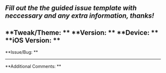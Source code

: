 *Fill out the the guided issue template with neccessary and any extra information, thanks!*
------------------
**Tweak/Theme: **
**Version: **
**Device: **
**iOS Version: **
-----------------
**Issue/Bug: **


-------------------------
**Additional Comments: **

